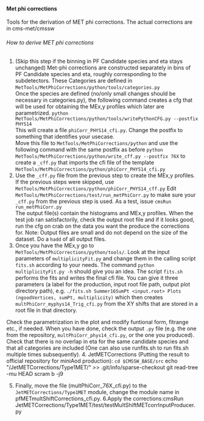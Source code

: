 
#### Met phi corrections
  Tools for the derivation of MET phi corrections. The actual corrections are in cms-met/cmssw
  
###### How to derive MET phi corrections
1. (Skip this step if the binning in PF Candidate species and eta stays unchanged)
  Met-phi corrections are constructed separately in bins of PF Candidate species and eta,
  roughly corresponding to the subdetectors.
  These Categories are defined in `MetTools/MetPhiCorrections/python/tools/categories.py`  
Once the species are defined (no/only small changes should be necessary in categories.py),
  the following command creates a cfg that will be used for obtaining the MEx,y profiles which later are parametrized.
`python MetTools/MetPhiCorrections/python/tools/writePythonCFG.py --postfix PHYS14`  
 This will create a file `phiCorr_PHYS14_cfi.py`. Change the postfix to something that identifies your usecase.  
 Move this file to `MetTools/MetPhiCorrections/python`
 and use the following command with the same postfix as before `python MetTools/MetPhiCorrections/python/write_cff.py --postfix 76X` to create a `_cff.py` that imports the cfi file of the template `MetTools/MetPhiCorrections/python/phiCorr_PHYS14_cfi.py`
2. Use the `_cff.py` file from the previous step to create the MEx,y profiles.
If the previous steps were skipped, use `MetTools/MetPhiCorrections/python/phiCorr_PHYS14_cff.py` 
Edit `MetTools/MetPhiCorrections/test/run_metPhiCorr.py` to make sure your `_cff.py` from the previous step is used.
As a test, issue `cmsRun run_metPhiCorr.py`  
The output file(s) contain the histograms and MEx,y profiles.
When the test job ran satisfactorily, check the output root file and if it looks good, run the cfg on crab on the data you want the produce the corrections for.
Note: Output files are small and do not depend on the size of the dataset.
Do a `hadd` of all output files.
3. Once you have the MEx,y go to `MetTools/MetPhiCorrections/python/tools/`.
Look at the input parameters of `multiplicityFit.py` and change them in the calling script `fits.sh` according to your needs.
The command `python multiplicityFit.py -h` should give you an idea.
The script `fits.sh` performs the fits and writes the final cfi file.
You can give it three parameters (a label for the production, input root file path, output plot directory path),
    e.g. `./fits.sh Summer16SumPt <input.root> Plots (ngoodVertices, sumPt, multiplicity)` which then creates `multPhiCorr_myphys14_Trig_cfi.py` from the XY shifts that are stored in a root file in that directory.

Check the parametrization in the plot and modify funtional form, fitrange etc., if needed.
When you have done, check the output `.py` file (e.g. the one from the repository, `multPhiCorr_phys14_cfi.py`, or the one you produced).
Check that there is no overlap in eta for the same candidate species and that all categories are included (One can also use runfits.sh to run fits.sh multiple times subsequently).
4. JetMETCorrections (Putting the result to official repository for miniAod production):
`cd $CMSSW_BASE/src`
echo "/JetMETCorrections/Type1MET/" >> .git/info/sparse-checkout
git read-tree -mu HEAD
scram b -j9

5. Finally, move the file (multPhiCorr_76X_cfi.py) to the `JetMETCorrections/Type1MET` module, change the module name in pfMETmultShiftCorrections_cfi.py.
6.Apply the corrections:cmsRun JetMETCorrections/Type1MET/test/testMultShiftMETcorrInputProducer.py

